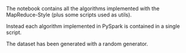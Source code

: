 The notebook contains all the algorithms implemented with the MapReduce-Style (plus some scripts used as utils). 

Instead each algorithm implemented in PySpark is contained in a single script.

The dataset has been generated with a random generator.
